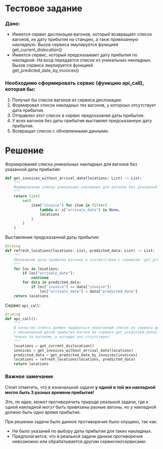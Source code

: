 # Тестовое задание

### Дано:
- Имеется сервис дислокации вагонов, который возвращает список вагонов, их дату прибытия на станцию, а такж привязанную накладную. Вызов сервиса эмулируется функцией get_current_dislocation()
- Имеется сервис, который предсказывает дату прибытия по накладной. На вход передается список из уникальных накладных.
Вызов сервиса эмулируется функцией get_predicted_date_by_invoices()


### Необходимо сформировать сервис (функцию api_call), которая бы:
1. Получал бы список вагонов из сервиса дислокации.
2. Формировал список накладных тех вагонов, у котороых отсутствует дата прибытия.
3. Отправлял этот список в сервис предсказания даты прибытия.
4. У всех вагонов без даты прибытия выставлял предсказанную дату прибытия.
5. Возвращал список с обновленными данными. 


# Решение

Формирование списка уникальных накладных для вагонов без указанной даты прибытия:
```python
def get_invoices_without_arrival_date(locations: List) -> List:
    """
    Формирование списка уникальных накладных для вагонов без указанной даты прибытия.
    """
    return list(
        set(
            item["invoice"] for item in filter(
                lambda x: x["arrivale_date"] is None,
                locations
            )
        )
    )
```

Выставление предсказанной даты прибытия:
```python
@timing
def refresh_locations(locations: List, predicted_data: List) -> List:
    """
    Обновление даты прибытия вагонов в соответствии с сервисом 'get_predicted_date_by_invoices'.
    """
    for loc in locations:
        if loc["arrivale_date"]:
            continue
        for data in predicted_data:
            if loc["invoice"] == data["invoice"]:
                loc["arrivale_date"] = data["predicted_date"]
    return locations
```

Сервис `api_call`:
```python
@timing
def api_call():
    """
    В качестве ответа должен выдаваться повагонный список из сервиса get_current_dislocation 
    с обновленной датой прибытия вагона из сервиса get_predicted_dates
    только по вагоном, у которых она отсутствует
    """
    locations = get_current_dislocation()
    invoices = get_invoices_without_arrival_date(locations)
    predicted_data = get_predicted_date_by_invoices(invoices)
    locations = refresh_locations(locations, predicted_data)
    return locations
```

### Важное замечание

Стоит отметить, что в изначальной задаче __у одной и той же накладной могло быть 3 разных времени прибытия!__ 

Это, по идее, может противоречить природе реальной задачи, где к одной накладной могут быть привязаны разные вагоны, но
у накладной должно быть одно время прибытия. 

При решении задачи было данное противоречие было опущено, так как:
- Не было указаний по выбору даты прибытия для таких накладных.
- Предполагается, что в реальной задаче данное противоречие невозможно или обрабатывается другим сервисом/сервисами.